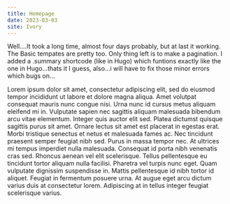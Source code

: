 ```yaml
---
title: Homepage
date: 2023-03-03
site: Ivory
---
```


Well....It took a long time, almost four days probably, but at last it working. The Basic tempates are pretty too. Only thing left is to make a pagination. I added a .summary shortcode (like in Hugo) which funtions exactly like the one in Hugo...thats it I guess, also...i will have to fix those minor errors which bugs on...


Lorem ipsum dolor sit amet, consectetur adipiscing elit, sed do eiusmod tempor incididunt ut labore et dolore magna aliqua. Amet volutpat consequat mauris nunc congue nisi. Urna nunc id cursus metus aliquam eleifend mi in. Vulputate sapien nec sagittis aliquam malesuada bibendum arcu vitae elementum. Integer quis auctor elit sed. Platea dictumst quisque sagittis purus sit amet. Ornare lectus sit amet est placerat in egestas erat. Morbi tristique senectus et netus et malesuada fames ac. Nec tincidunt praesent semper feugiat nibh sed. Purus in massa tempor nec. At ultrices mi tempus imperdiet nulla malesuada. Consequat id porta nibh venenatis cras sed. Rhoncus aenean vel elit scelerisque. Tellus pellentesque eu tincidunt tortor aliquam nulla facilisi. Pharetra vel turpis nunc eget. Quam vulputate dignissim suspendisse in. Mattis pellentesque id nibh tortor id aliquet. Feugiat in fermentum posuere urna. At augue eget arcu dictum varius duis at consectetur lorem. Adipiscing at in tellus integer feugiat scelerisque varius.


